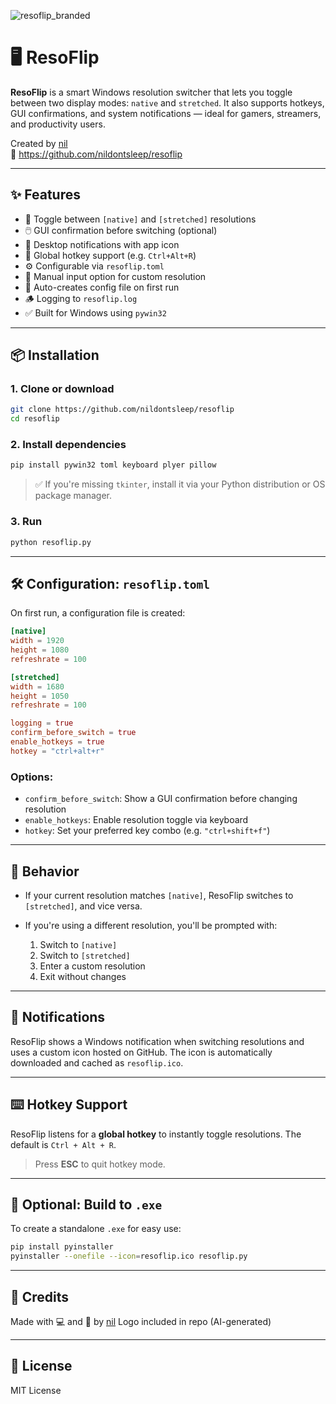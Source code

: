 ![resoflip_branded](https://github.com/user-attachments/assets/29ccdbfa-6bb1-4434-a12b-eed960334b22)

# 🖥️ ResoFlip

**ResoFlip** is a smart Windows resolution switcher that lets you toggle between two display modes: `native` and `stretched`. It also supports hotkeys, GUI confirmations, and system notifications — ideal for gamers, streamers, and productivity users.

Created by [nil](https://github.com/nildontsleep)  
🔗 https://github.com/nildontsleep/resoflip

---

## ✨ Features

- 🔁 Toggle between `[native]` and `[stretched]` resolutions
- 🖱️ GUI confirmation before switching (optional)
- 🔔 Desktop notifications with app icon
- 🎯 Global hotkey support (e.g. `Ctrl+Alt+R`)
- ⚙️ Configurable via `resoflip.toml`
- 📏 Manual input option for custom resolution
- 🧠 Auto-creates config file on first run
- 🪵 Logging to `resoflip.log`
- ✅ Built for Windows using `pywin32`

---

## 📦 Installation

### 1. Clone or download
```bash
git clone https://github.com/nildontsleep/resoflip
cd resoflip
````

### 2. Install dependencies

```bash
pip install pywin32 toml keyboard plyer pillow
```

> ✅ If you're missing `tkinter`, install it via your Python distribution or OS package manager.

### 3. Run

```bash
python resoflip.py
```

---

## 🛠️ Configuration: `resoflip.toml`

On first run, a configuration file is created:

```toml
[native]
width = 1920
height = 1080
refreshrate = 100

[stretched]
width = 1680
height = 1050
refreshrate = 100

logging = true
confirm_before_switch = true
enable_hotkeys = true
hotkey = "ctrl+alt+r"
```

### Options:

* `confirm_before_switch`: Show a GUI confirmation before changing resolution
* `enable_hotkeys`: Enable resolution toggle via keyboard
* `hotkey`: Set your preferred key combo (e.g. `"ctrl+shift+f"`)

---

## 🧠 Behavior

* If your current resolution matches `[native]`, ResoFlip switches to `[stretched]`, and vice versa.
* If you're using a different resolution, you'll be prompted with:

  1. Switch to `[native]`
  2. Switch to `[stretched]`
  3. Enter a custom resolution
  4. Exit without changes

---

## 🔔 Notifications

ResoFlip shows a Windows notification when switching resolutions and uses a custom icon hosted on GitHub. The icon is automatically downloaded and cached as `resoflip.ico`.

---

## ⌨️ Hotkey Support

ResoFlip listens for a **global hotkey** to instantly toggle resolutions. The default is `Ctrl + Alt + R`.

> Press **ESC** to quit hotkey mode.

---

## 🧪 Optional: Build to `.exe`

To create a standalone `.exe` for easy use:

```bash
pip install pyinstaller
pyinstaller --onefile --icon=resoflip.ico resoflip.py
```

---

## 🧠 Credits

Made with 💻 and 🧠 by [nil](https://github.com/nildontsleep)
Logo included in repo (AI-generated)

---

## 📃 License

MIT License
